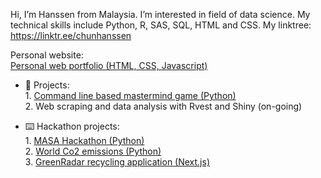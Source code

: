 Hi, I’m Hanssen from Malaysia. I’m interested in field of data science. My technical skills include Python, R, SAS, SQL, HTML and CSS. My linktree: https://linktr.ee/chunhanssen
<br> 

Personal website: <br> 
[Personal web portfolio (HTML, CSS, Javascript)](https://github.com/CH2001/chunhanssen.github.io) <br>

- 🌱 Projects: <br>
      1. [Command line based mastermind game (Python)](https://github.com/CH2001/1-Python-command-line-based-mastermind-game) <br>
      2. Web scraping and data analysis with Rvest and Shiny (on-going)
   
- :keyboard: Hackathon projects: <br>
      1. [MASA Hackathon (Python)](https://github.com/CH2001/MASA-hackathon) <br> 
      2. [World Co2 emissions (Python)](https://github.com/CH2001/World-Co2-emissions) <br>
      3. [GreenRadar recycling application (Next.js)](https://github.com/Kahar90/gonrecycle)
